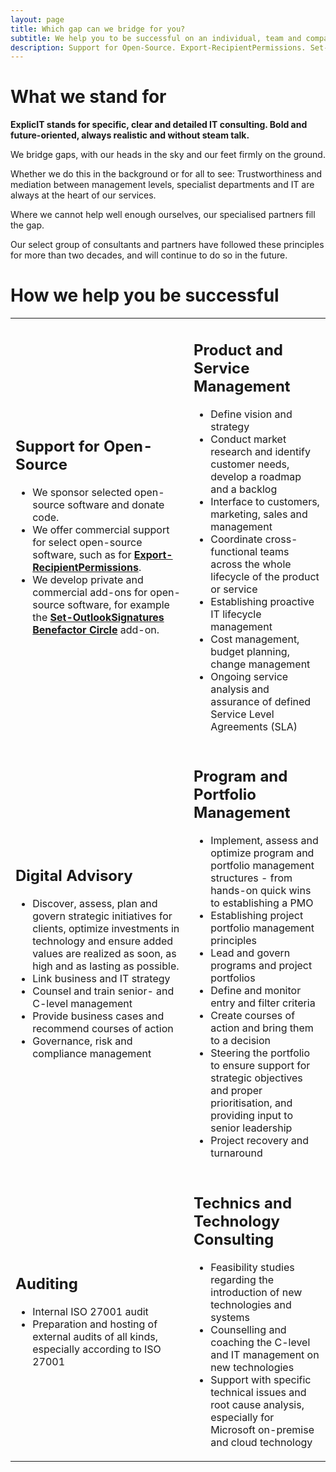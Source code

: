 ```yaml
---
layout: page
title: Which gap can we bridge for you?
subtitle: We help you to be successful on an individual, team and company level
description: Support for Open-Source. Export-RecipientPermissions. Set-OutlookSignatures Benefactor Circle. Product and Service Management. Digital Advisory. Program and Portfolio Management. Auditing. Technics and Technology Consulting.
---
```

# What we stand for
**ExplicIT stands for specific, clear and detailed IT consulting. Bold and future-oriented, always realistic and without steam talk.**

We bridge gaps, with our heads in the sky and our feet firmly on the ground.

Whether we do this in the background or for all to see: Trustworthiness and mediation between management levels, specialist departments and IT are always at the heart of our services.

Where we cannot help well enough ourselves, our specialised partners fill the gap.

Our select group of consultants and partners have followed these principles for more than two decades, and will continue to do so in the future.  

# How we help you be successful
<table><tr><td><h2>Support for Open-Source</h2><ul><li>We sponsor selected open-source software and donate code.<li>We offer commercial support for select open-source software, such as for <strong><a href="/open-source/Export-RecipientPermissions">Export-RecipientPermissions</a></strong>.</li><li>We develop private and commercial add-ons for open-source software, for example the <strong><a href="/open-source/Set-OutlookSignatures">Set-OutlookSignatures Benefactor Circle</a></strong> add-on. </li></ul></td><td><h2>Product and Service Management</h2><ul><li>Define vision and strategy</li><li>Conduct market research and identify customer needs, develop a roadmap and a backlog</li><li>Interface to customers, marketing, sales and management</li><li>Coordinate cross-functional teams across the whole lifecycle of the product or service</li><li>Establishing proactive IT lifecycle management</li><li>Cost management, budget planning, change management</li><li>Ongoing service analysis and assurance of defined Service Level Agreements (SLA)</li></ul></td></tr><tr><td><h2>Digital Advisory</h2><ul><li>Discover, assess, plan and govern strategic initiatives for clients, optimize investments in technology and ensure added values are realized as soon, as high and as lasting as possible.</li><li>Link business and IT strategy</li><li>Counsel and train senior- and C-level management</li><li>Provide business cases and recommend courses of action</li><li>Governance, risk and compliance management</li></ul></td><td><h2>Program and Portfolio Management</h2><ul><li>Implement, assess and optimize program and portfolio management structures - from hands-on quick wins to establishing a PMO</li><li>Establishing project portfolio management principles</li><li>Lead and govern programs and project portfolios</li><li>Define and monitor entry and filter criteria</li><li>Create courses of action and bring them to a decision</li><li>Steering the portfolio to ensure support for strategic objectives and proper prioritisation, and providing input to senior leadership</li><li>Project recovery and turnaround</li></ul></td></tr><tr><td><h2>Auditing</h2><ul><li>Internal ISO 27001 audit</li><li>Preparation and hosting of external audits of all kinds, especially according to ISO 27001</li></ul></td><td><h2>Technics and Technology Consulting</h2><ul><li>Feasibility studies regarding the introduction of new technologies and systems</li><li>Counselling and coaching the C-level and IT management on new technologies</li><li>Support with specific technical issues and root cause analysis, especially for Microsoft on-premise and cloud technology</li></ul></td></tr></table>
